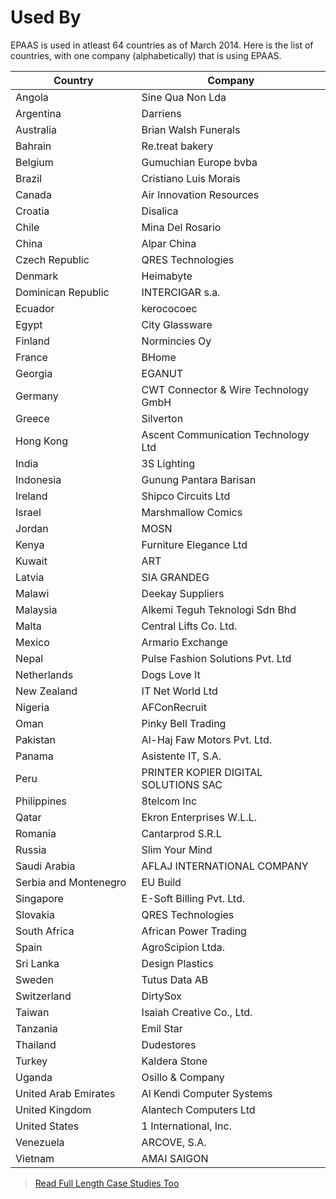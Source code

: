 # Used By

<p class="lead">EPAAS is used in atleast 64 countries as of March 2014. Here is the list of countries, with one company (alphabetically) that is using EPAAS.</p>

<table class="table table-bordered table-striped">
	<thead>
		<tr>
			<th style="width: 40%">Country</th>
			<th style="width: 60%">Company</th>
		</tr>
	</thead>
	<tbody>
		<tr><td>Angola</td><td>Sine Qua Non Lda</td></tr>
		<tr><td>Argentina</td><td>Darriens</td></tr>
		<tr><td>Australia</td><td>Brian Walsh Funerals</td></tr>
		<tr><td>Bahrain</td><td>Re.treat bakery</td></tr>
		<tr><td>Belgium</td><td>Gumuchian Europe bvba</td></tr>
		<tr><td>Brazil</td><td>Cristiano Luis Morais</td></tr>
		<tr><td>Canada</td><td>Air Innovation Resources</td></tr>
		<tr><td>Croatia</td><td>Disalica</td></tr>
		<tr><td>Chile</td><td>Mina Del Rosario</td></tr>
		<tr><td>China</td><td>Alpar China</td></tr>
		<tr><td>Czech Republic</td><td>QRES Technologies</td></tr>
		<tr><td>Denmark</td><td>Heimabyte</td></tr>
		<tr><td>Dominican Republic</td><td>INTERCIGAR s.a.</td></tr>
		<tr><td>Ecuador</td><td>kerococoec</td></tr>
		<tr><td>Egypt</td><td>City Glassware</td></tr>
		<tr><td>Finland</td><td>Normincies Oy</td></tr>
		<tr><td>France</td><td>BHome</td></tr>
		<tr><td>Georgia</td><td>EGANUT</td></tr>
		<tr><td>Germany</td><td>CWT Connector & Wire Technology GmbH</td></tr>
		<tr><td>Greece</td><td>Silverton</td></tr>
		<tr><td>Hong Kong</td><td>Ascent Communication Technology Ltd</td></tr>
		<tr><td>India</td><td>3S Lighting</td></tr>
		<tr><td>Indonesia</td><td>Gunung Pantara Barisan</td></tr>
		<tr><td>Ireland</td><td>Shipco Circuits Ltd</td></tr>
		<tr><td>Israel</td><td>Marshmallow Comics</td></tr>
		<tr><td>Jordan</td><td>MOSN</td></tr>
		<tr><td>Kenya</td><td>Furniture Elegance Ltd</td></tr>
		<tr><td>Kuwait</td><td>ART</td></tr>
		<tr><td>Latvia</td><td>SIA GRANDEG</td></tr>
		<tr><td>Malawi</td><td>Deekay Suppliers</td></tr>
		<tr><td>Malaysia</td><td>Alkemi Teguh Teknologi Sdn Bhd</td></tr>
		<tr><td>Malta</td><td>Central Lifts Co. Ltd.</td></tr>
		<tr><td>Mexico</td><td>Armario Exchange</td></tr>
		<tr><td>Nepal</td><td>Pulse Fashion Solutions Pvt. Ltd</td></tr>
		<tr><td>Netherlands</td><td>Dogs Love It</td></tr>
		<tr><td>New Zealand</td><td>IT Net World Ltd</td></tr>
		<tr><td>Nigeria</td><td>AFConRecruit</td></tr>
		<tr><td>Oman</td><td>Pinky Bell Trading</td></tr>
		<tr><td>Pakistan</td><td>Al-Haj Faw Motors Pvt. Ltd.</td></tr>
		<tr><td>Panama</td><td>Asistente IT, S.A.</td></tr>
		<tr><td>Peru</td><td>PRINTER KOPIER DIGITAL SOLUTIONS SAC</td></tr>
		<tr><td>Philippines</td><td>8telcom Inc</td></tr>
		<tr><td>Qatar</td><td>Ekron Enterprises W.L.L.</td></tr>
		<tr><td>Romania</td><td>Cantarprod S.R.L</td></tr>
		<tr><td>Russia</td><td>Slim Your Mind</td></tr>
		<tr><td>Saudi Arabia</td><td>AFLAJ INTERNATIONAL COMPANY</td></tr>
		<tr><td>Serbia and Montenegro</td><td>EU Build</td></tr>
		<tr><td>Singapore</td><td>E-Soft Billing Pvt. Ltd.</td></tr>
		<tr><td>Slovakia</td><td>QRES Technologies</td></tr>
		<tr><td>South Africa</td><td>African Power Trading</td></tr>
		<tr><td>Spain</td><td>AgroScipion Ltda.</td></tr>
		<tr><td>Sri Lanka</td><td>Design Plastics</td></tr>
		<tr><td>Sweden</td><td>Tutus Data AB</td></tr>
		<tr><td>Switzerland</td><td>DirtySox</td></tr>
		<tr><td>Taiwan</td><td>Isaiah Creative Co., Ltd.</td></tr>
		<tr><td>Tanzania</td><td>Emil Star</td></tr>
		<tr><td>Thailand</td><td>Dudestores</td></tr>
		<tr><td>Turkey</td><td>Kaldera Stone</td></tr>
		<tr><td>Uganda</td><td>Osillo & Company</td></tr>
		<tr><td>United Arab Emirates</td><td>Al Kendi Computer Systems</td></tr>
		<tr><td>United Kingdom</td><td>Alantech Computers Ltd</td></tr>
		<tr><td>United States</td><td>1 International, Inc.</td></tr>
		<tr><td>Venezuela</td><td>ARCOVE, S.A.</td></tr>
		<tr><td>Vietnam</td><td>AMAI SAIGON</td></tr>
	</tbody>
</table>

> [Read Full Length Case Studies Too](/stories)
